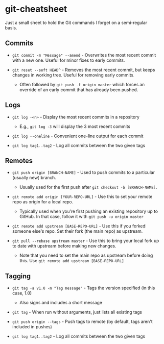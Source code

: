 # git-cheatsheet

Just a small sheet to hold the Git commands I forget on a semi-regular basis.

## Commits

- `git commit -m "Message" --amend` - Overwrites the most recent commit with a new one. Useful for minor fixes to early commits.

- `git reset --soft HEAD^` - Removes the most recent commit, but keeps changes in working tree. Useful for removing early commits.

    - Often followed by `git push -f origin master` which forces an override of an early commit that has already been pushed.

## Logs

- `git log -<n>` - Display the <n> most recent commits in a repository

    - E.g., `git log -3` will display the 3 most recent commits

- `git log --oneline` - Convenient one-line output for each commit

- `git log tag1..tag2` - Log all commits between the two given tags

## Remotes

- `git push origin [BRANCH-NAME]` - Used to push commits to a particular (usually new) branch.

    - Usually used for the first push after `git checkout -b [BRANCH-NAME]`.

- `git remote add origin [YOUR-REPO-URL]` - Use this to set your remote repo as origin for a local repo.

    - Typically used when you're first pushing an existing repository up to GitHub. In that case, follow it with `git push -u origin master`

- `git remote add upstream [BASE-REPO-URL]` - Use this if you forked someone else's repo. Set their fork (the main repo) as upstream.

- `git pull --rebase upstream master` - Use this to bring your local fork up to date with upstream before making new changes.

    - Note that you need to set the main repo as upstream before doing this. Use `git remote add upstream [BASE-REPO-URL]`

## Tagging

- `git tag -a v1.0 -m "Tag message"` - Tags the version specified (in this case, 1.0)

    - Also signs and includes a short message

- `git tag` - When run without arguments, just lists all existing tags

- `git push origin --tags` - Push tags to remote (by default, tags aren't included in pushes)

- `git log tag1..tag2` - Log all commits between the two given tags
